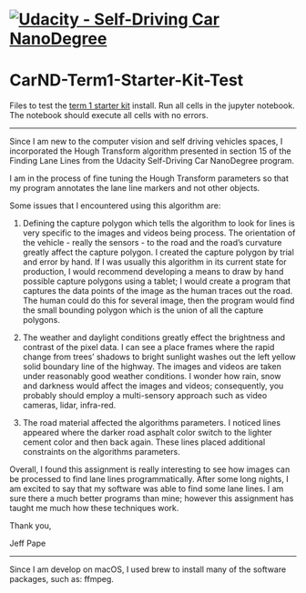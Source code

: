 # [![Udacity - Self-Driving Car NanoDegree](https://s3.amazonaws.com/udacity-sdc/github/sdc-banner-medium-1170_660.png)](http://www.udacity.com/drive)
# CarND-Term1-Starter-Kit-Test

Files to test the [term 1 starter kit](https://github.com/udacity/CarND-Term1-Starter-Kit) install. 
Run all cells in the jupyter notebook. The notebook should execute all cells with no errors.

------

Since I am new to the computer vision and self driving vehicles spaces, I incorporated the Hough Transform algorithm presented in section 15 of the Finding Lane Lines from the Udacity Self-Driving Car NanoDegree program.

I am in the process of fine tuning the Hough Transform parameters so that my program annotates the lane line markers and not other objects.

Some issues that I encountered using this algorithm are:
1. Defining the capture polygon which tells the algorithm to look for lines is very specific to the images and videos being process. The orientation of the vehicle - really the sensors - to the road and the road’s curvature greatly affect the capture polygon. I created the capture polygon by trial and error by hand. If I was usually this algorithm in its current state for production, I would recommend developing a means to draw by hand possible capture polygons using a tablet; I would create a program that captures the data points of the image as the human traces out the road. The human could do this for several image, then the program would find the small bounding polygon which is the union of all the capture polygons.

2. The weather and daylight conditions greatly effect the brightness and contrast of the pixel data. I can see a place frames where the rapid change from trees’ shadows to bright sunlight washes out the left yellow solid boundary line of the highway. The images and videos are taken under reasonably good weather conditions. I wonder how rain, snow and darkness would affect the images and videos; consequently, you probably should employ a multi-sensory approach such as video cameras, lidar, infra-red.

3. The road material affected the algorithms parameters. I noticed lines appeared where the darker road asphalt color switch to the lighter cement color and then back again. These lines placed additional constraints on the algorithms parameters.

Overall, I found this assignment is really interesting to see how images can be processed to find lane lines programmatically. After some long nights, I am excited to say that my software was able to find some lane lines. I am sure there a much better programs than mine; however this assignment has taught me much how these techniques work.

Thank you,

Jeff Pape

------

Since I am develop on macOS, I used brew to install many of the software packages, such as: ffmpeg.





